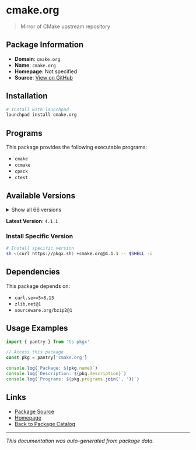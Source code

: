 # cmake.org

> Mirror of CMake upstream repository

## Package Information

- **Domain**: `cmake.org`
- **Name**: `cmake.org`
- **Homepage**: Not specified
- **Source**: [View on GitHub](https://github.com/pkgxdev/pantry/tree/main/projects/cmake.org/package.yml)

## Installation

```bash
# Install with launchpad
launchpad install cmake.org
```

## Programs

This package provides the following executable programs:

- `cmake`
- `ccmake`
- `cpack`
- `ctest`

## Available Versions

<details>
<summary>Show all 66 versions</summary>

- `4.1.1`, `4.1.0`, `4.0.4`, `4.0.3`, `4.0.2`
- `4.0.1`, `4.0.0`, `3.31.9`, `3.31.8`, `3.31.7`
- `3.31.6`, `3.31.5`, `3.31.4`, `3.31.3`, `3.31.2`
- `3.31.1`, `3.31.0`, `3.30.9`, `3.30.8`, `3.30.7`
- `3.30.6`, `3.30.5`, `3.30.4`, `3.30.3`, `3.30.2`
- `3.30.1`, `3.30.0`, `3.29.9`, `3.29.8`, `3.29.7`
- `3.29.6`, `3.29.5`, `3.29.4`, `3.29.3`, `3.29.2`
- `3.29.1`, `3.29.0`, `3.28.6`, `3.28.5`, `3.28.4`
- `3.28.3`, `3.28.2`, `3.28.1`, `3.28.0`, `3.27.9`
- `3.27.8`, `3.27.7`, `3.27.6`, `3.27.5`, `3.27.4`
- `3.27.3`, `3.27.2`, `3.27.1`, `3.27.0`, `3.26.6`
- `3.26.5`, `3.26.4`, `3.26.3`, `3.26.2`, `3.26.1`
- `3.26.0`, `3.25.3`, `3.25.2`, `3.25.1`, `3.24.4`
- `3.24.2`

</details>

**Latest Version**: `4.1.1`

### Install Specific Version

```bash
# Install specific version
sh <(curl https://pkgx.sh) +cmake.org@4.1.1 -- $SHELL -i
```

## Dependencies

This package depends on:

- `curl.se>=5<8.13`
- `zlib.net@1`
- `sourceware.org/bzip2@1`

## Usage Examples

```typescript
import { pantry } from 'ts-pkgx'

// Access this package
const pkg = pantry['cmake.org']

console.log(`Package: ${pkg.name}`)
console.log(`Description: ${pkg.description}`)
console.log(`Programs: ${pkg.programs.join(', ')}`)
```

## Links

- [Package Source](https://github.com/pkgxdev/pantry/tree/main/projects/cmake.org/package.yml)
- [Homepage](#)
- [Back to Package Catalog](../../package-catalog.md)

---

*This documentation was auto-generated from package data.*
